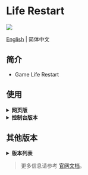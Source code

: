 # Life Restart

<a href="https://discord.gg/U3qrf49NMQ"><img src="https://img.shields.io/discord/883382868427014255?color=%23FEE75C&label=Discord&logo=discord&logoColor=white&style=for-the-badge" /></a>

[English](./README.md) | 简体中文

## 简介

- Game Life Restart

## 使用

<details>
<summary><strong>网页版</strong></summary>
<br />

```bash
# 1. 下载项目代码
git clone https://github.com/VickScarlet/lifeRestart.git my-project

# 2. 进入目录安装依赖
cd my-project
pnpm install

# 3. 转换XLSX表
pnpm xlsx2json

# 4. 启动本地开发服务器
pnpm dev
```

启动完成后打开浏览器访问 [http://localhost:5173](http://localhost:5173)。

</details>

<details>
<summary><strong>控制台版本</strong></summary>
<br />

```bash
node repl
```

</details>

## 其他版本

<details>
<summary><strong>版本列表</strong></summary>
<br />

- Cocos版：[gameall3d/LifeRestart_Cocos](https://github.com/gameall3d/LifeRestart_Cocos)

</details>

> 更多信息请参考 [官网文档](https://liferestart.syaro.io/)。
